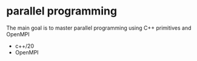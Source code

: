 # parallel programming
The main goal is to master parallel programming using C++ primitives and OpenMPI

- c++/20
- OpenMPI
